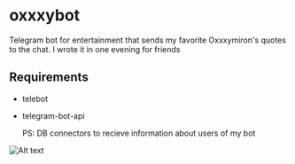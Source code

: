 # oxxxybot

Telegram bot for entertainment that sends my favorite Oxxxymiron's quotes to the chat. I wrote it in one evening for friends

## Requirements
* telebot
* telegram-bot-api

  PS:
  DB connectors to recieve information about users of my bot

 ![Alt text](https://cdn-st1.rtr-vesti.ru/vh/pictures/xw/327/812/7.jpg)

